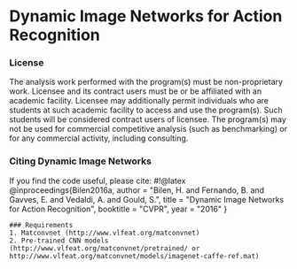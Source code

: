 # Dynamic Image Networks for Action Recognition


### License
The analysis work performed with the program(s) must be non-proprietary work. Licensee and its contract users must be or be affiliated with an academic facility. Licensee may additionally permit individuals who are students at such academic facility to access and use the program(s). Such students will be considered contract users of licensee. The program(s) may not be used for commercial competitive analysis (such as benchmarking) or for any commercial activity, including consulting.

### Citing Dynamic Image Networks

If you find the code useful, please cite:
#!@latex
@inproceedings{Bilen2016a,
  author    = "Bilen, H. and Fernando, B. and Gavves, E. and Vedaldi, A. and Gould, S.",
  title     = "Dynamic Image Networks for Action Recognition",
  booktitle = "CVPR",
  year      = "2016"
}
```
### Requirements
1. Matconvnet (http://www.vlfeat.org/matconvnet)
2. Pre-trained CNN models (http://www.vlfeat.org/matconvnet/pretrained/ or http://www.vlfeat.org/matconvnet/models/imagenet-caffe-ref.mat)
